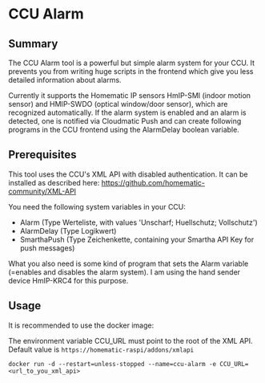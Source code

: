 # CCU Alarm

## Summary

The CCU Alarm tool is a powerful but simple alarm system for your CCU. It prevents you from writing huge scripts in the frontend which give you less detailed information about alarms.

Currently it supports the Homematic IP sensors HmIP-SMI (indoor motion sensor) and HMIP-SWDO (optical window/door sensor), which are recognized automatically. If the alarm system is enabled and an alarm is detected, one is notified via Cloudmatic Push and can create following programs in the CCU frontend using the AlarmDelay boolean variable.

## Prerequisites

This tool uses the CCU's XML API with disabled authentication. It can be installed as described here: https://github.com/homematic-community/XML-API

You need the following system variables in your CCU:
* Alarm (Type Werteliste, with values 'Unscharf; Huellschutz; Vollschutz')
* AlarmDelay (Type Logikwert)
* SmarthaPush (Type Zeichenkette, containing your Smartha API Key for push messages)

What you also need is some kind of program that sets the Alarm variable (=enables and disables the alarm system). I am using the hand sender device HmIP-KRC4 for this purpose.

## Usage

It is recommended to use the docker image:

The environment variable CCU_URL must point to the root of the XML API. Default value is ```https://homematic-raspi/addons/xmlapi```

```docker run -d --restart=unless-stopped --name=ccu-alarm -e CCU_URL=<url_to_you_xml_api>```